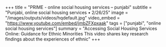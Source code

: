 +++
title = "PRIME - online social housing services – punjabi"
subtitle = "Punjabi, online social housing services • 2/26/25"
image = "/images/outputs/videos/hqdefault.jpg"
video_embed = "https://www.youtube.com/embed/jmbZFXpxaak"
tags = ["punjabi", "online social housing services"]
summary = "Accessing Social Housing Services Online: Guidance for Ethnic Minorities This video shares key research findings about the experiences of ethnic"
+++

